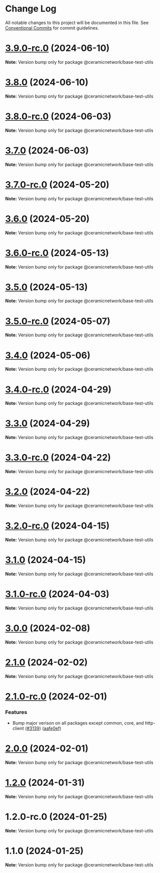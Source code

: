 # Change Log

All notable changes to this project will be documented in this file.
See [Conventional Commits](https://conventionalcommits.org) for commit guidelines.

# [3.9.0-rc.0](https://github.com/ceramicnetwork/js-ceramic/compare/@ceramicnetwork/base-test-utils@3.8.0...@ceramicnetwork/base-test-utils@3.9.0-rc.0) (2024-06-10)

**Note:** Version bump only for package @ceramicnetwork/base-test-utils





# [3.8.0](https://github.com/ceramicnetwork/js-ceramic/compare/@ceramicnetwork/base-test-utils@3.8.0-rc.0...@ceramicnetwork/base-test-utils@3.8.0) (2024-06-10)

**Note:** Version bump only for package @ceramicnetwork/base-test-utils





# [3.8.0-rc.0](https://github.com/ceramicnetwork/js-ceramic/compare/@ceramicnetwork/base-test-utils@3.7.0...@ceramicnetwork/base-test-utils@3.8.0-rc.0) (2024-06-03)

**Note:** Version bump only for package @ceramicnetwork/base-test-utils





# [3.7.0](https://github.com/ceramicnetwork/js-ceramic/compare/@ceramicnetwork/base-test-utils@3.7.0-rc.0...@ceramicnetwork/base-test-utils@3.7.0) (2024-06-03)

**Note:** Version bump only for package @ceramicnetwork/base-test-utils





# [3.7.0-rc.0](https://github.com/ceramicnetwork/js-ceramic/compare/@ceramicnetwork/base-test-utils@3.6.0...@ceramicnetwork/base-test-utils@3.7.0-rc.0) (2024-05-20)

**Note:** Version bump only for package @ceramicnetwork/base-test-utils





# [3.6.0](https://github.com/ceramicnetwork/js-ceramic/compare/@ceramicnetwork/base-test-utils@3.6.0-rc.0...@ceramicnetwork/base-test-utils@3.6.0) (2024-05-20)

**Note:** Version bump only for package @ceramicnetwork/base-test-utils





# [3.6.0-rc.0](https://github.com/ceramicnetwork/js-ceramic/compare/@ceramicnetwork/base-test-utils@3.5.0...@ceramicnetwork/base-test-utils@3.6.0-rc.0) (2024-05-13)

**Note:** Version bump only for package @ceramicnetwork/base-test-utils





# [3.5.0](https://github.com/ceramicnetwork/js-ceramic/compare/@ceramicnetwork/base-test-utils@3.5.0-rc.0...@ceramicnetwork/base-test-utils@3.5.0) (2024-05-13)

**Note:** Version bump only for package @ceramicnetwork/base-test-utils





# [3.5.0-rc.0](https://github.com/ceramicnetwork/js-ceramic/compare/@ceramicnetwork/base-test-utils@3.4.0...@ceramicnetwork/base-test-utils@3.5.0-rc.0) (2024-05-07)

**Note:** Version bump only for package @ceramicnetwork/base-test-utils





# [3.4.0](https://github.com/ceramicnetwork/js-ceramic/compare/@ceramicnetwork/base-test-utils@3.4.0-rc.0...@ceramicnetwork/base-test-utils@3.4.0) (2024-05-06)

**Note:** Version bump only for package @ceramicnetwork/base-test-utils





# [3.4.0-rc.0](https://github.com/ceramicnetwork/js-ceramic/compare/@ceramicnetwork/base-test-utils@3.3.0...@ceramicnetwork/base-test-utils@3.4.0-rc.0) (2024-04-29)

**Note:** Version bump only for package @ceramicnetwork/base-test-utils





# [3.3.0](https://github.com/ceramicnetwork/js-ceramic/compare/@ceramicnetwork/base-test-utils@3.3.0-rc.0...@ceramicnetwork/base-test-utils@3.3.0) (2024-04-29)

**Note:** Version bump only for package @ceramicnetwork/base-test-utils





# [3.3.0-rc.0](https://github.com/ceramicnetwork/js-ceramic/compare/@ceramicnetwork/base-test-utils@3.2.0...@ceramicnetwork/base-test-utils@3.3.0-rc.0) (2024-04-22)

**Note:** Version bump only for package @ceramicnetwork/base-test-utils





# [3.2.0](https://github.com/ceramicnetwork/js-ceramic/compare/@ceramicnetwork/base-test-utils@3.2.0-rc.0...@ceramicnetwork/base-test-utils@3.2.0) (2024-04-22)

**Note:** Version bump only for package @ceramicnetwork/base-test-utils





# [3.2.0-rc.0](https://github.com/ceramicnetwork/js-ceramic/compare/@ceramicnetwork/base-test-utils@3.1.0...@ceramicnetwork/base-test-utils@3.2.0-rc.0) (2024-04-15)

**Note:** Version bump only for package @ceramicnetwork/base-test-utils





# [3.1.0](https://github.com/ceramicnetwork/js-ceramic/compare/@ceramicnetwork/base-test-utils@3.1.0-rc.0...@ceramicnetwork/base-test-utils@3.1.0) (2024-04-15)

**Note:** Version bump only for package @ceramicnetwork/base-test-utils





# [3.1.0-rc.0](https://github.com/ceramicnetwork/js-ceramic/compare/@ceramicnetwork/base-test-utils@3.0.0...@ceramicnetwork/base-test-utils@3.1.0-rc.0) (2024-04-03)

**Note:** Version bump only for package @ceramicnetwork/base-test-utils





# [3.0.0](https://github.com/ceramicnetwork/js-ceramic/compare/@ceramicnetwork/base-test-utils@2.1.0...@ceramicnetwork/base-test-utils@3.0.0) (2024-02-08)

**Note:** Version bump only for package @ceramicnetwork/base-test-utils





# [2.1.0](https://github.com/ceramicnetwork/js-ceramic/compare/@ceramicnetwork/base-test-utils@2.1.0-rc.0...@ceramicnetwork/base-test-utils@2.1.0) (2024-02-02)

**Note:** Version bump only for package @ceramicnetwork/base-test-utils





# [2.1.0-rc.0](https://github.com/ceramicnetwork/js-ceramic/compare/@ceramicnetwork/base-test-utils@1.2.0...@ceramicnetwork/base-test-utils@2.1.0-rc.0) (2024-02-01)


### Features

* Bump major verison on all packages except common, core, and http-client ([#3139](https://github.com/ceramicnetwork/js-ceramic/issues/3139)) ([aafe0ef](https://github.com/ceramicnetwork/js-ceramic/commit/aafe0ef4187935ac7f842b3ed8c8a481e8d418bf))





# [2.0.0](/compare/@ceramicnetwork/base-test-utils@1.2.0...@ceramicnetwork/base-test-utils@2.0.0) (2024-02-01)

**Note:** Version bump only for package @ceramicnetwork/base-test-utils





# [1.2.0](https://github.com/ceramicnetwork/js-ceramic/compare/@ceramicnetwork/base-test-utils@1.2.0-rc.0...@ceramicnetwork/base-test-utils@1.2.0) (2024-01-31)

**Note:** Version bump only for package @ceramicnetwork/base-test-utils





# 1.2.0-rc.0 (2024-01-25)

**Note:** Version bump only for package @ceramicnetwork/base-test-utils





# 1.1.0 (2024-01-25)

**Note:** Version bump only for package @ceramicnetwork/base-test-utils

